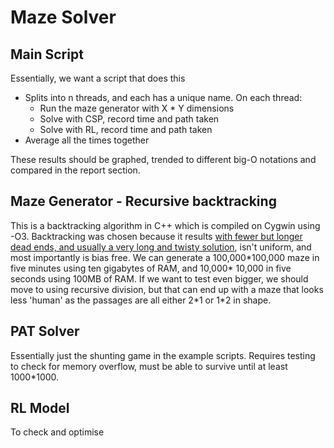 # Maze Solver
## Main Script
Essentially, we want a script that does this
* Splits into n threads, and each has a unique name. On each thread:
  * Run the maze generator with X * Y dimensions
  * Solve with CSP, record time and path taken
  * Solve with RL, record time and path taken
* Average all the times together

These results should be graphed, trended to different big-O notations and 
compared in the report section.

## Maze Generator - Recursive backtracking
This is a backtracking algorithm in C++ which is compiled on Cygwin using -O3. 
Backtracking was chosen because it results [with fewer but longer dead ends, 
and usually a very long and twisty solution](http://www.astrolog.org/labyrnth/algrithm.htm), 
isn't uniform, and most importantly is bias free. We can generate a 
100,000\*100,000 maze in five minutes using ten gigabytes of RAM, and 10,000\*
10,000 in five seconds using 100MB of RAM. If we want to test even bigger, we 
should move to using recursive division, but that can end up with a maze that 
looks less 'human' as the passages are all either 2\*1 or 1\*2 in shape.

## PAT Solver
Essentially just the shunting game in the example scripts. Requires testing to 
check for memory overflow, must be able to survive until at least 1000\*1000.

## RL Model
To check and optimise
